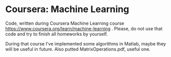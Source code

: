 # Coursera: Machine Learning

Code, written during Coursera Machine Learning course https://www.coursera.org/learn/machine-learning .
Please, do not use that code and try to finish all homeworks by yourself.

During that course I've implemented some algorithms in Matlab, maybe they will be useful in future.
Also putted MatrixOperations.pdf, useful one.
